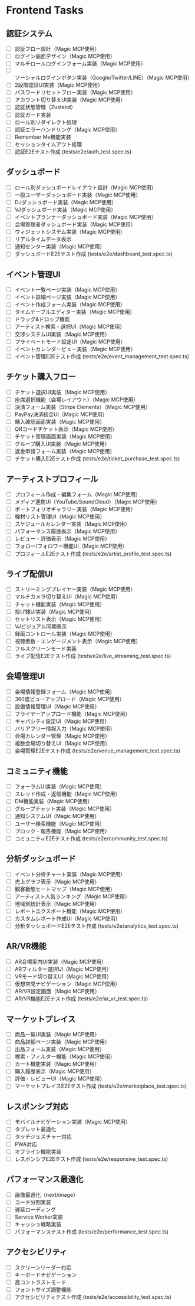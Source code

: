 # Frontend Tasks

## 認証システム
- [ ] 認証フロー設計（Magic MCP使用）
- [ ] ログイン画面デザイン（Magic MCP使用）
- [ ] マルチロールログインフォーム実装（Magic MCP使用）
- [ ] ソーシャルログインボタン実装（Google/Twitter/LINE）（Magic MCP使用）
- [ ] 2段階認証UI実装（Magic MCP使用）
- [ ] パスワードリセットフロー実装（Magic MCP使用）
- [ ] アカウント切り替えUI実装（Magic MCP使用）
- [ ] 認証状態管理（Zustand）
- [ ] 認証ガード実装
- [ ] ロール別リダイレクト処理
- [ ] 認証エラーハンドリング（Magic MCP使用）
- [ ] Remember Me機能実装
- [ ] セッションタイムアウト処理
- [ ] 認証E2Eテスト作成 (tests/e2e/auth_test.spec.ts)

## ダッシュボード
- [ ] ロール別ダッシュボードレイアウト設計（Magic MCP使用）
- [ ] 一般ユーザーダッシュボード実装（Magic MCP使用）
- [ ] DJダッシュボード実装（Magic MCP使用）
- [ ] VJダッシュボード実装（Magic MCP使用）
- [ ] イベントプランナーダッシュボード実装（Magic MCP使用）
- [ ] 会場管理者ダッシュボード実装（Magic MCP使用）
- [ ] ウィジェットシステム実装（Magic MCP使用）
- [ ] リアルタイムデータ表示
- [ ] 通知センター実装（Magic MCP使用）
- [ ] ダッシュボードE2Eテスト作成 (tests/e2e/dashboard_test.spec.ts)

## イベント管理UI
- [ ] イベント一覧ページ実装（Magic MCP使用）
- [ ] イベント詳細ページ実装（Magic MCP使用）
- [ ] イベント作成フォーム実装（Magic MCP使用）
- [ ] タイムテーブルエディター実装（Magic MCP使用）
- [ ] ドラッグ&ドロップ機能
- [ ] アーティスト検索・選択UI（Magic MCP使用）
- [ ] 交渉システムUI実装（Magic MCP使用）
- [ ] プライベートモード設定UI（Magic MCP使用）
- [ ] イベントカレンダービュー実装（Magic MCP使用）
- [ ] イベント管理E2Eテスト作成 (tests/e2e/event_management_test.spec.ts)

## チケット購入フロー
- [ ] チケット選択UI実装（Magic MCP使用）
- [ ] 座席選択機能（会場レイアウト）（Magic MCP使用）
- [ ] 決済フォーム実装（Stripe Elements）（Magic MCP使用）
- [ ] PayPay決済統合UI（Magic MCP使用）
- [ ] 購入確認画面実装（Magic MCP使用）
- [ ] QRコードチケット表示（Magic MCP使用）
- [ ] チケット管理画面実装（Magic MCP使用）
- [ ] グループ購入UI実装（Magic MCP使用）
- [ ] 返金申請フォーム実装（Magic MCP使用）
- [ ] チケット購入E2Eテスト作成 (tests/e2e/ticket_purchase_test.spec.ts)

## アーティストプロフィール
- [ ] プロフィール作成・編集フォーム（Magic MCP使用）
- [ ] メディア連携UI（YouTube/SoundCloud）（Magic MCP使用）
- [ ] ポートフォリオギャラリー実装（Magic MCP使用）
- [ ] 機材リスト管理UI（Magic MCP使用）
- [ ] スケジュールカレンダー実装（Magic MCP使用）
- [ ] パフォーマンス履歴表示（Magic MCP使用）
- [ ] レビュー・評価表示（Magic MCP使用）
- [ ] フォロー/フォロワー機能UI（Magic MCP使用）
- [ ] プロフィールE2Eテスト作成 (tests/e2e/artist_profile_test.spec.ts)

## ライブ配信UI
- [ ] ストリーミングプレイヤー実装（Magic MCP使用）
- [ ] マルチカメラ切り替えUI（Magic MCP使用）
- [ ] チャット機能実装（Magic MCP使用）
- [ ] 投げ銭UI実装（Magic MCP使用）
- [ ] セットリスト表示（Magic MCP使用）
- [ ] VJビジュアル同期表示
- [ ] 録画コントロール実装（Magic MCP使用）
- [ ] 視聴者数・エンゲージメント表示（Magic MCP使用）
- [ ] フルスクリーンモード実装
- [ ] ライブ配信E2Eテスト作成 (tests/e2e/live_streaming_test.spec.ts)

## 会場管理UI
- [ ] 会場情報登録フォーム（Magic MCP使用）
- [ ] 360度ビューアップロード（Magic MCP使用）
- [ ] 設備情報管理UI（Magic MCP使用）
- [ ] フライヤーアップロード機能（Magic MCP使用）
- [ ] キャパシティ設定UI（Magic MCP使用）
- [ ] バリアフリー情報入力（Magic MCP使用）
- [ ] 会場カレンダー管理（Magic MCP使用）
- [ ] 複数会場切り替えUI（Magic MCP使用）
- [ ] 会場管理E2Eテスト作成 (tests/e2e/venue_management_test.spec.ts)

## コミュニティ機能
- [ ] フォーラムUI実装（Magic MCP使用）
- [ ] スレッド作成・返信機能（Magic MCP使用）
- [ ] DM機能実装（Magic MCP使用）
- [ ] グループチャット実装（Magic MCP使用）
- [ ] 通知システムUI（Magic MCP使用）
- [ ] ユーザー検索機能（Magic MCP使用）
- [ ] ブロック・報告機能（Magic MCP使用）
- [ ] コミュニティE2Eテスト作成 (tests/e2e/community_test.spec.ts)

## 分析ダッシュボード
- [ ] イベント分析チャート実装（Magic MCP使用）
- [ ] 売上グラフ表示（Magic MCP使用）
- [ ] 観客動態ヒートマップ（Magic MCP使用）
- [ ] アーティスト人気ランキング（Magic MCP使用）
- [ ] 地域別統計表示（Magic MCP使用）
- [ ] レポートエクスポート機能（Magic MCP使用）
- [ ] カスタムレポート作成UI（Magic MCP使用）
- [ ] 分析ダッシュボードE2Eテスト作成 (tests/e2e/analytics_test.spec.ts)

## AR/VR機能
- [ ] AR会場案内UI実装（Magic MCP使用）
- [ ] ARフィルター選択UI（Magic MCP使用）
- [ ] VRモード切り替えUI（Magic MCP使用）
- [ ] 仮想空間ナビゲーション（Magic MCP使用）
- [ ] AR/VR設定画面（Magic MCP使用）
- [ ] AR/VR機能E2Eテスト作成 (tests/e2e/ar_vr_test.spec.ts)

## マーケットプレイス
- [ ] 商品一覧UI実装（Magic MCP使用）
- [ ] 商品詳細ページ実装（Magic MCP使用）
- [ ] 出品フォーム実装（Magic MCP使用）
- [ ] 検索・フィルター機能（Magic MCP使用）
- [ ] カート機能実装（Magic MCP使用）
- [ ] 購入履歴表示（Magic MCP使用）
- [ ] 評価・レビューUI（Magic MCP使用）
- [ ] マーケットプレイスE2Eテスト作成 (tests/e2e/marketplace_test.spec.ts)

## レスポンシブ対応
- [ ] モバイルナビゲーション実装（Magic MCP使用）
- [ ] タブレット最適化
- [ ] タッチジェスチャー対応
- [ ] PWA対応
- [ ] オフライン機能実装
- [ ] レスポンシブE2Eテスト作成 (tests/e2e/responsive_test.spec.ts)

## パフォーマンス最適化
- [ ] 画像最適化（next/image）
- [ ] コード分割実装
- [ ] 遅延ローディング
- [ ] Service Worker実装
- [ ] キャッシュ戦略実装
- [ ] パフォーマンステスト作成 (tests/e2e/performance_test.spec.ts)

## アクセシビリティ
- [ ] スクリーンリーダー対応
- [ ] キーボードナビゲーション
- [ ] 高コントラストモード
- [ ] フォントサイズ調整機能
- [ ] アクセシビリティテスト作成 (tests/e2e/accessibility_test.spec.ts)